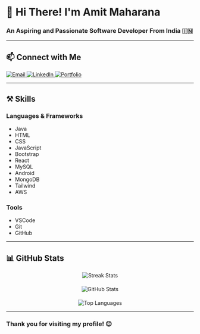 # 👋 Hi There! I'm Amit Maharana

### An Aspiring and Passionate Software Developer From India 🇮🇳

---

## 📫 Connect with Me
<div>
  <a href="mailto:amitmaharana@example.com">
    <img src="https://img.shields.io/badge/Email-333333?style=flat&logo=gmail&logoColor=red" alt="Email" />
  </a>
  <a href="https://linkedin.com/in/amit-maharana" target="_blank">
    <img src="https://img.shields.io/badge/LinkedIn-0077B5?style=flat&logo=linkedin&logoColor=white" alt="LinkedIn" />
  </a>
  <a href="https://amitmaharana-portfolio.com" target="_blank">
    <img src="https://img.shields.io/badge/Portfolio-FF5722?style=flat&logo=todoist&logoColor=white" alt="Portfolio" />
  </a>
</div>

---

## ⚒️ Skills
### Languages & Frameworks
- Java
- HTML
- CSS
- JavaScript
- Bootstrap
- React
- MySQL
- Android
- MongoDB
- Tailwind
- AWS

### Tools
- VSCode
- Git
- GitHub

---

## 📊 GitHub Stats
<div style="display: flex; flex-direction: column; align-items: center; gap: 20px;">
  <img src="https://github-readme-streak-stats-salesp07.vercel.app/?user=amitmaharana-git&count_private=true&theme=react&border_radius=10" alt="Streak Stats" />
  <img src="https://github-readme-stats-salesp07.vercel.app/api?username=amitmaharana-git&count_private=true&show_icons=true&theme=react&rank_icon=github&border_radius=10" alt="GitHub Stats" />
  <img src="https://github-readme-stats-salesp07.vercel.app/api/top-langs/?username=amitmaharana-git&hide=HTML&langs_count=8&layout=compact&theme=react&border_radius=10&size_weight=0.5&count_weight=0.5&exclude_repo=github-readme-stats" alt="Top Languages" />
</div>

---

### Thank you for visiting my profile! 😊
